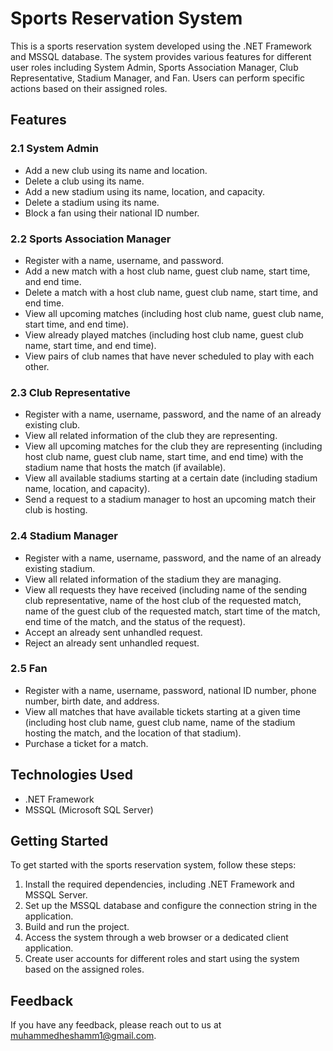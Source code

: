 # Sports Reservation System

This is a sports reservation system developed using the .NET Framework and MSSQL database. The system provides various features for different user roles including System Admin, Sports Association Manager, Club Representative, Stadium Manager, and Fan. Users can perform specific actions based on their assigned roles.

## Features

### 2.1 System Admin
- Add a new club using its name and location.
- Delete a club using its name.
- Add a new stadium using its name, location, and capacity.
- Delete a stadium using its name.
- Block a fan using their national ID number.

### 2.2 Sports Association Manager
- Register with a name, username, and password.
- Add a new match with a host club name, guest club name, start time, and end time.
- Delete a match with a host club name, guest club name, start time, and end time.
- View all upcoming matches (including host club name, guest club name, start time, and end time).
- View already played matches (including host club name, guest club name, start time, and end time).
- View pairs of club names that have never scheduled to play with each other.

### 2.3 Club Representative
- Register with a name, username, password, and the name of an already existing club.
- View all related information of the club they are representing.
- View all upcoming matches for the club they are representing (including host club name, guest club name, start time, and end time) with the stadium name that hosts the match (if available).
- View all available stadiums starting at a certain date (including stadium name, location, and capacity).
- Send a request to a stadium manager to host an upcoming match their club is hosting.

### 2.4 Stadium Manager
- Register with a name, username, password, and the name of an already existing stadium.
- View all related information of the stadium they are managing.
- View all requests they have received (including name of the sending club representative, name of the host club of the requested match, name of the guest club of the requested match, start time of the match, end time of the match, and the status of the request).
- Accept an already sent unhandled request.
- Reject an already sent unhandled request.

### 2.5 Fan
- Register with a name, username, password, national ID number, phone number, birth date, and address.
- View all matches that have available tickets starting at a given time (including host club name, guest club name, name of the stadium hosting the match, and the location of that stadium).
- Purchase a ticket for a match.

## Technologies Used
- .NET Framework
- MSSQL (Microsoft SQL Server)

## Getting Started
To get started with the sports reservation system, follow these steps:
1. Install the required dependencies, including .NET Framework and MSSQL Server.
2. Set up the MSSQL database and configure the connection string in the application.
3. Build and run the project.
4. Access the system through a web browser or a dedicated client application.
5. Create user accounts for different roles and start using the system based on the assigned roles.

## Feedback
If you have any feedback, please reach out to us at muhammedheshamm1@gmail.com.

